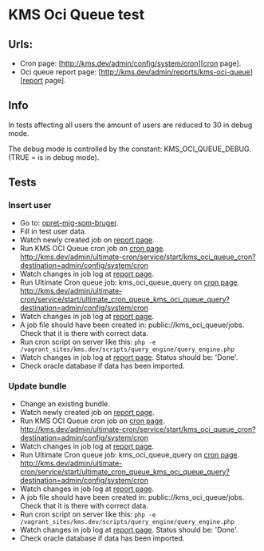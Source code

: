 # KMS Oci Queue test

## Urls:
+ Cron page: [http://kms.dev/admin/config/system/cron][cron page].
+ Oci queue report page: [http://kms.dev/admin/reports/kms-oci-queue][report page].

## Info
In tests affecting all users the amount of users are reduced to 30 in debug mode.

The debug mode is controlled by the constant: KMS_OCI_QUEUE_DEBUG. (TRUE = is in debug mode).

## Tests
### Insert user
+ Go to: [opret-mig-som-bruger](http://kms.dev//content/opret-mig-som-bruger).
+ Fill in test user data.
+ Watch newly created job on [report page].
+ Run KMS OCI Queue cron job on [cron page]. http://kms.dev/admin/ultimate-cron/service/start/kms_oci_queue_cron?destination=admin/config/system/cron
+ Watch changes in job log at [report page].
+ Run Ultimate Cron queue job: kms_oci_queue_query on [cron page]. http://kms.dev/admin/ultimate-cron/service/start/ultimate_cron_queue_kms_oci_queue_query?destination=admin/config/system/cron
+ Watch changes in job log at [report page].
+ A job file should have been created in: public://kms_oci_queue/jobs. Check that it is there with correct data.
+ Run cron script on server like this: ``php -e /vagrant_sites/kms.dev/scripts/query_engine/query_engine.php``
+ Watch changes in job log at [report page]. Status should be: 'Done'.
+ Check oracle database if data has been imported.

### Update bundle
+ Change an existing bundle.
+ Watch newly created job on [report page].
+ Run KMS OCI Queue cron job on [cron page]. http://kms.dev/admin/ultimate-cron/service/start/kms_oci_queue_cron?destination=admin/config/system/cron
+ Watch changes in job log at [report page].
+ Run Ultimate Cron queue job: kms_oci_queue_query on [cron page]. http://kms.dev/admin/ultimate-cron/service/start/ultimate_cron_queue_kms_oci_queue_query?destination=admin/config/system/cron
+ Watch changes in job log at [report page].
+ A job file should have been created in: public://kms_oci_queue/jobs. Check that it is there with correct data.
+ Run cron script on server like this: ``php -e /vagrant_sites/kms.dev/scripts/query_engine/query_engine.php``
+ Watch changes in job log at [report page]. Status should be: 'Done'.
+ Check oracle database if data has been imported.

[cron page]: http://kms.dev/admin/config/system/cron
[report page]: http://kms.dev/admin/reports/kms-oci-queue

